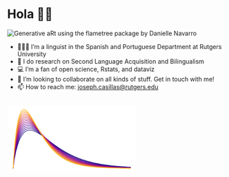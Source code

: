 
# Hola 👋🏽

<img src="https://raw.githubusercontent.com/jvcasillas/jvcasillas/master/three_trees_white_viridis.png" alt="Generative aRt using the flametree package by Danielle Navarro" align="center;" width="550px" height="175px">

</br>

  - 🧑🏽‍🔬 I’m a linguist in the Spanish and Portuguese Department at
    Rutgers University
  - 🔬 I do research on Second Language Acquisition and Bilingualism
  - 💻 I’m a fan of open science, Rstats, and dataviz
  - 👯 I’m looking to collaborate on all kinds of stuff. Get in touch
    with me\!
  - 📫 How to reach me: <joseph.casillas@rutgers.edu>

</br>

<img src="https://raw.githubusercontent.com/jvcasillas/jvcasillas/master/README_files/figure-gfm/image-1.png" alt="a gamma distribution" align="center;" width="300px">
